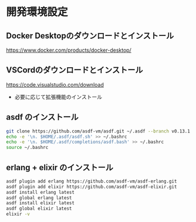 # 開発環境設定
## Docker Desktopのダウンロードとインストール
https://www.docker.com/products/docker-desktop/
## VSCordのダウンロードとインストール
https://code.visualstudio.com/download
- 必要に応じて拡張機能のインストール
## asdf のインストール 
```bash
git clone https://github.com/asdf-vm/asdf.git ~/.asdf --branch v0.13.1
echo -e '\n. $HOME/.asdf/asdf.sh' >> ~/.bashrc
echo -e '\n. $HOME/.asdf/completions/asdf.bash' >> ~/.bashrc
source ~/.bashrc
```
## erlang + elixir のインストール
```bash
asdf plugin add erlang https://github.com/asdf-vm/asdf-erlang.git
asdf plugin add elixir https://github.com/asdf-vm/asdf-elixir.git
asdf install erlang latest
asdf global erlang latest
asdf install elixir latest
asdf global elixir latest
elixir -v
```
